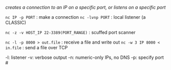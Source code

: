 *creates a connection to an IP on a specific port, or listens on a specific port*

`nc IP -p PORT` : make a connection
`nc -lvnp PORT` : local listener (a CLASSIC)

`nc -z -v HOST_IP 22-3389(PORT_RANGE)` : scuffed port scanner

`nc -l -p 8000 > out.file` : receive a file and write out
`nc -w 3 IP 8000 < in.file` : send a file over TCP

-l: listener
-v: verbose output
-n: numeric-only IPs, no DNS
-p: specify port #

